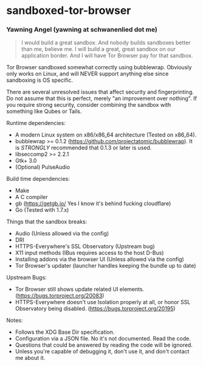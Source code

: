 # sandboxed-tor-browser
### Yawning Angel (yawning at schwanenlied dot me)

> I would build a great sandbox.  And nobody builds sandboxes better than me,
> believe me.  I will build a great, great sandbox on our application border.
> And I will have Tor Browser pay for that sandbox.

Tor Browser sandboxed somewhat correctly using bubblewrap.  Obviously only
works on Linux, and will NEVER support anything else since sandboxing is OS
specific.

There are several unresolved issues that affect security and fingerprinting.
Do not assume that this is perfect, merely "an improvement over nothing".  If
you require strong security, consider combining the sandbox with something like
Qubes or Tails.

Runtime dependencies:

 * A modern Linux system on x86/x86_64 architecture (Tested on x86_64).
 * bubblewrap >= 0.1.2 (https://github.com/projectatomic/bubblewrap).  It is
   *STRONGLY* recommended that 0.1.3 or later is used.
 * libseccomp2 >= 2.2.1
 * Gtk+ 3.0
 * (Optional) PulseAudio

Build time dependencies:

 * Make
 * A C compiler
 * gb (https://getgb.io/ Yes I know it's behind fucking cloudflare)
 * Go (Tested with 1.7.x)

Things that the sandbox breaks:

 * Audio (Unless allowed via the config)
 * DRI
 * HTTPS-Everywhere's SSL Observatory (Upstream bug)
 * X11 input methods (IBus requires access to the host D-Bus)
 * Installing addons via the browser UI (Unless allowed via the config)
 * Tor Browser's updater (launcher handles keeping the bundle up to date)

Upstream Bugs:

 * Tor Browser still shows update related UI elements.
   (https://bugs.torproject.org/20083)
 * HTTPS-Everywhere doesn't use Isolation properly at all, or honor SSL
   Observatory being disabled.
   (https://bugs.torproject.org/20195)

Notes:

 * Follows the XDG Base Dir specification.
 * Configuration via a JSON file.  No it's not documented.  Read the code.
 * Questions that could be answered by reading the code will be ignored.
 * Unless you're capable of debugging it, don't use it, and don't contact me
   about it.
